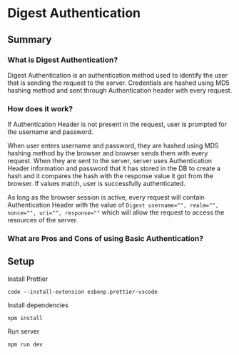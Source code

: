 # Digest Authentication

## Summary

### What is Digest Authentication?

Digest Authentication is an authentication method used to identify the user that is sending the request to the server.
Credentials are hashed using MD5 hashing method and sent through Authentication header with every request.

### How does it work?

If Authentication Header is not present in the request, user is prompted for the username and password.

When user enters username and password, they are hashed using MD5 hashing method by the browser and browser sends them with every request. When they are sent to the server, server uses Authentication Header information and password that it has stored in the DB to create a hash and it compares the hash with the response value it got from the browser. If values match, user is successfully authenticated.

As long as the browser session is active, every request will contain Authentication Header with the value of `Digest username="", realm="", nonce="", uri="", response=""` which will allow the request to access the resources of the server.

### What are Pros and Cons of using Basic Authentication?

## Setup

Install Prettier

```
code --install-extension esbenp.prettier-vscode
```

Install dependencies

```
npm install
```

Run server

```
npm run dev
```

